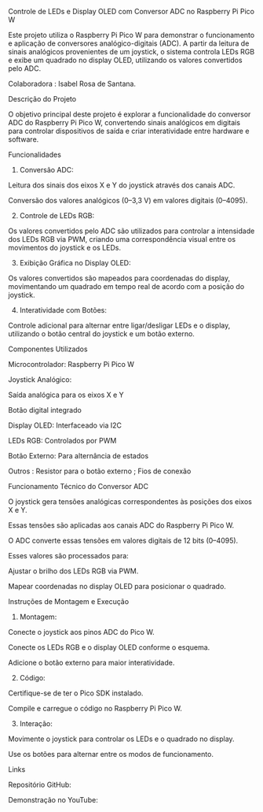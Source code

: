 Controle de LEDs e Display OLED com Conversor ADC no Raspberry Pi Pico W

Este projeto utiliza o Raspberry Pi Pico W para demonstrar o funcionamento e aplicação de conversores analógico-digitais (ADC). A partir da leitura de sinais analógicos provenientes de um joystick, o sistema controla LEDs RGB e exibe um quadrado no display OLED, utilizando os valores convertidos pelo ADC.

Colaboradora : Isabel Rosa de Santana.

Descrição do Projeto

O objetivo principal deste projeto é explorar a funcionalidade do conversor ADC do Raspberry Pi Pico W, convertendo sinais analógicos em digitais para controlar dispositivos de saída e criar interatividade entre hardware e software.

Funcionalidades

1. Conversão ADC:

Leitura dos sinais dos eixos X e Y do joystick através dos canais ADC.

Conversão dos valores analógicos (0–3,3 V) em valores digitais (0–4095).

2. Controle de LEDs RGB:

Os valores convertidos pelo ADC são utilizados para controlar a intensidade dos LEDs RGB via PWM, criando uma correspondência visual entre os movimentos do joystick e os LEDs.

3. Exibição Gráfica no Display OLED:

Os valores convertidos são mapeados para coordenadas do display, movimentando um quadrado em tempo real de acordo com a posição do joystick.

4. Interatividade com Botões:

Controle adicional para alternar entre ligar/desligar LEDs e o display, utilizando o botão central do joystick e um botão externo.

Componentes Utilizados

Microcontrolador: Raspberry Pi Pico W

Joystick Analógico:

Saída analógica para os eixos X e Y

Botão digital integrado

Display OLED: Interfaceado via I2C

LEDs RGB: Controlados por PWM

Botão Externo: Para alternância de estados

Outros :  Resistor para o botão externo ; Fios de conexão

Funcionamento Técnico do Conversor ADC

O joystick gera tensões analógicas correspondentes às posições dos eixos X e Y.

Essas tensões são aplicadas aos canais ADC do Raspberry Pi Pico W.

O ADC converte essas tensões em valores digitais de 12 bits (0–4095).

Esses valores são processados para:

Ajustar o brilho dos LEDs RGB via PWM.

Mapear coordenadas no display OLED para posicionar o quadrado.


Instruções de Montagem e Execução

1. Montagem:

Conecte o joystick aos pinos ADC do Pico W.

Conecte os LEDs RGB e o display OLED conforme o esquema.

Adicione o botão externo para maior interatividade.

2. Código:

Certifique-se de ter o Pico SDK instalado.

Compile e carregue o código no Raspberry Pi Pico W.

3. Interação:

Movimente o joystick para controlar os LEDs e o quadrado no display.

Use os botões para alternar entre os modos de funcionamento.


Links

Repositório GitHub: 

Demonstração no YouTube: 

